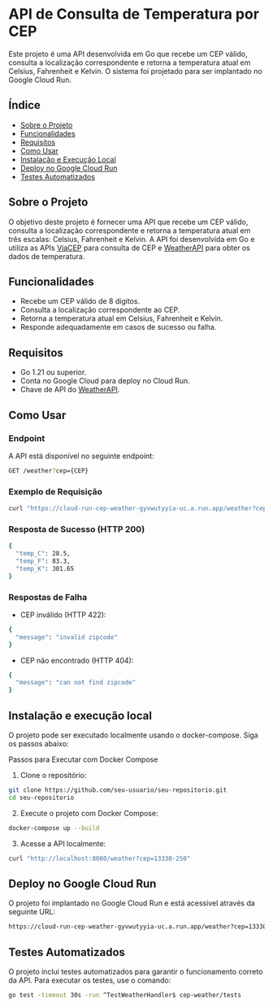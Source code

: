 # API de Consulta de Temperatura por CEP

Este projeto é uma API desenvolvida em Go que recebe um CEP válido, consulta a localização correspondente e retorna a temperatura atual em Celsius, Fahrenheit e Kelvin. O sistema foi projetado para ser implantado no Google Cloud Run.

## Índice

- [Sobre o Projeto](#sobre-o-projeto)
- [Funcionalidades](#funcionalidades)
- [Requisitos](#requisitos)
- [Como Usar](#como-usar)
- [Instalação e Execução Local](#instalação-e-execução-local)
- [Deploy no Google Cloud Run](#deploy-no-google-cloud-run)
- [Testes Automatizados](#testes-automatizados)

## Sobre o Projeto

O objetivo deste projeto é fornecer uma API que recebe um CEP válido, consulta a localização correspondente e retorna a temperatura atual em três escalas: Celsius, Fahrenheit e Kelvin. A API foi desenvolvida em Go e utiliza as APIs [ViaCEP](https://viacep.com.br/) para consulta de CEP e [WeatherAPI](https://www.weatherapi.com/) para obter os dados de temperatura.

## Funcionalidades

- Recebe um CEP válido de 8 dígitos.
- Consulta a localização correspondente ao CEP.
- Retorna a temperatura atual em Celsius, Fahrenheit e Kelvin.
- Responde adequadamente em casos de sucesso ou falha.

## Requisitos

- Go 1.21 ou superior.
- Conta no Google Cloud para deploy no Cloud Run.
- Chave de API do [WeatherAPI](https://www.weatherapi.com/).

## Como Usar

### Endpoint

A API está disponível no seguinte endpoint: 
```bash
GET /weather?cep={CEP}
```

### Exemplo de Requisição

```bash
curl "https://cloud-run-cep-weather-gyvwutyyia-uc.a.run.app/weather?cep=13330-250"
```

### Resposta de Sucesso (HTTP 200)

```bash
{
  "temp_C": 28.5,
  "temp_F": 83.3,
  "temp_K": 301.65
}
```

### Respostas de Falha

- CEP inválido (HTTP 422):

```bash
{
  "message": "invalid zipcode"
}
```

- CEP não encontrado (HTTP 404):
```bash
{
  "message": "can not find zipcode"
}
```

## Instalação e execução local
O projeto pode ser executado localmente usando o docker-compose. Siga os passos abaixo:

Passos para Executar com Docker Compose

1. Clone o repositório:
```bash
git clone https://github.com/seu-usuario/seu-repositorio.git
cd seu-repositorio
```
2. Execute o projeto com Docker Compose:
```bash
docker-compose up --build
```

3. Acesse a API localmente:
```bash
curl "http://localhost:8080/weather?cep=13330-250"
```

## Deploy no Google Cloud Run

O projeto foi implantado no Google Cloud Run e está acessível através da seguinte URL:

```bash
https://cloud-run-cep-weather-gyvwutyyia-uc.a.run.app/weather?cep=13330-250
```

## Testes Automatizados
O projeto inclui testes automatizados para garantir o funcionamento correto da API. Para executar os testes, use o comando:

```bash
go test -timeout 30s -run ^TestWeatherHandler$ cep-weather/tests
```